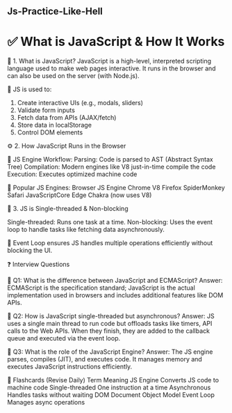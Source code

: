## Js-Practice-Like-Hell

# ✅ What is JavaScript & How It Works

🧠 1. What is JavaScript?
JavaScript is a high-level, interpreted scripting language used to make web pages interactive. It runs in the browser and can also be used on the server (with Node.js).

🔹 JS is used to:
1. Create interactive UIs (e.g., modals, sliders)
2. Validate form inputs
3. Fetch data from APIs (AJAX/fetch)
4. Store data in localStorage
5. Control DOM elements


⚙️ 2. How JavaScript Runs in the Browser

🧩 JS Engine Workflow:
Parsing: Code is parsed to AST (Abstract Syntax Tree)
Compilation: Modern engines like V8 just-in-time compile the code
Execution: Executes optimized machine code

🚀 Popular JS Engines:
Browser	JS Engine
Chrome	V8
Firefox	SpiderMonkey
Safari	JavaScriptCore
Edge	Chakra (now uses V8)


🧵 3. JS is Single-threaded & Non-blocking

Single-threaded: Runs one task at a time.
Non-blocking: Uses the event loop to handle tasks like fetching data asynchronously.

📌 Event Loop ensures JS handles multiple operations efficiently without blocking the UI.



❓ Interview Questions

🔸 Q1: What is the difference between JavaScript and ECMAScript?
Answer: ECMAScript is the specification standard; JavaScript is the actual implementation used in browsers and includes additional features like DOM APIs.

🔸 Q2: How is JavaScript single-threaded but asynchronous?
Answer: JS uses a single main thread to run code but offloads tasks like timers, API calls to the Web APIs. When they finish, they are added to the callback queue and executed via the event loop.

🔸 Q3: What is the role of the JavaScript Engine?
Answer: The JS engine parses, compiles (JIT), and executes code. It manages memory and executes JavaScript instructions efficiently.

🧠 Flashcards (Revise Daily)
Term	         Meaning
JS Engine	     Converts JS code to machine code
Single-threaded	 One instruction at a time
Asynchronous	 Handles tasks without waiting
DOM	Document     Object Model
Event Loop	     Manages async operations






